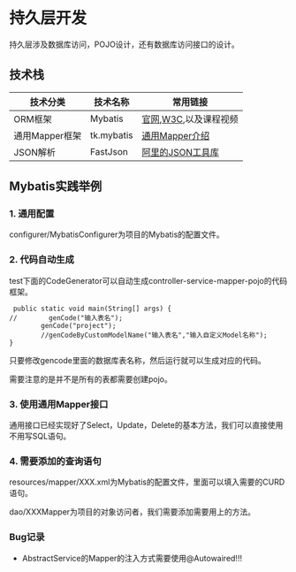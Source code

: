 # 持久层开发

持久层涉及数据库访问，POJO设计，还有数据库访问接口的设计。

## 技术栈

|技术分类|技术名称|常用链接|
|---|---|---|
|ORM框架|Mybatis|[官网](https://mybatis.org/mybatis-3/zh/index.html),[W3C](https://www.w3cschool.cn/mybatis/),以及课程视频|
|通用Mapper框架|tk.mybatis|[通用Mapper介绍](https://mapperhelper.github.io/docs/)|
|JSON解析|FastJson|[阿里的JSON工具库](https://github.com/Alibaba/fastjson/wiki/%E9%A6%96%E9%A1%B5)|

## Mybatis实践举例

### 1. 通用配置

configurer/MybatisConfigurer为项目的Mybatis的配置文件。

### 2. 代码自动生成

test下面的CodeGenerator可以自动生成controller-service-mapper-pojo的代码框架。

```shell script
 public static void main(String[] args) {
//        genCode("输入表名");
        genCode("project");
        //genCodeByCustomModelName("输入表名","输入自定义Model名称");
}
```

只要修改gencode里面的数据库表名称，然后运行就可以生成对应的代码。

需要注意的是并不是所有的表都需要创建pojo。

### 3. 使用通用Mapper接口

通用接口已经实现好了Select，Update，Delete的基本方法，我们可以直接使用不用写SQL语句。

### 4. 需要添加的查询语句

resources/mapper/XXX.xml为Mybatis的配置文件，里面可以填入需要的CURD语句。

dao/XXXMapper为项目的对象访问者，我们需要添加需要用上的方法。

### Bug记录

+ AbstractService的Mapper的注入方式需要使用@Autowaired!!!